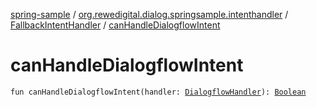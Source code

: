 [spring-sample](../../index.md) / [org.rewedigital.dialog.springsample.intenthandler](../index.md) / [FallbackIntentHandler](index.md) / [canHandleDialogflowIntent](./can-handle-dialogflow-intent.md)

# canHandleDialogflowIntent

`fun canHandleDialogflowIntent(handler: `[`DialogflowHandler`](https://github.com/rewe-digital-incubator/dialog/blob/master/docs/core/org.rewedigital.dialog.handler/-dialogflow-handler/index.md)`): `[`Boolean`](https://kotlinlang.org/api/latest/jvm/stdlib/kotlin/-boolean/index.html)